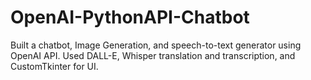 # OpenAI-PythonAPI-Chatbot
Built a chatbot, Image Generation, and speech-to-text generator using OpenAI API. Used DALL-E, Whisper translation and transcription, and CustomTkinter for UI. 
